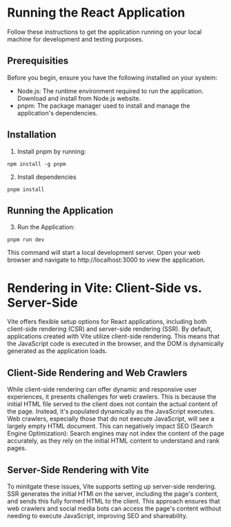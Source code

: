 # Running the React Application

Follow these instructions to get the application running on your local machine for development and testing purposes.

## Prerequisities
Before you begin, ensure you have the following installed on your system:
* Node.js: The runtime environment required to run the application. Download and install from Node.js website.
* pnpm: The package manager used to install and manage the application's dependencies.

## Installation
1. Install pnpm by running:
```console
npm install -g pnpm
```
2. Install dependencies
```console
pnpm install
```

## Running the Application
3. Run the Application:
```console
pnpm run dev
```
This command will start a local development server. Open your web browser and navigate to http://localhost:3000 to view the application.

# Rendering in Vite: Client-Side vs. Server-Side
Vite offers flexible setup options for React applications, including both client-side rendering (CSR) and server-side rendering (SSR). By default, applications created with Vite utilize client-side rendering. This means that the JavaScript code is executed in the browser, and the DOM is dynamically generated as the application loads.
## Client-Side Rendering and Web Crawlers
While client-side rendering can offer dynamic and responsive user experiences, it presents challenges for web crawlers. 
This is because the initial HTML file served to the client does not contain the actual content of the page. 
Instead, it's populated dynamically as the JavaScript executes. Web crawlers, especially those that do not execute JavaScript, will see a largely empty HTML document. 
This can negatively impact SEO (Search Engine Optimization): Search engines may not index the content of the page accurately, as they rely on the initial HTML content to understand and rank pages.

## Server-Side Rendering with Vite
To minitgate these issues, Vite supports setting up server-side rendering. SSR generates the initial HTMl on the server, including the page's content, and sends this fully formed HTML to the client. This approach ensures that web crawlers and social media bots can access the page's content without needing to execute JavaScript, improving SEO and shareability.